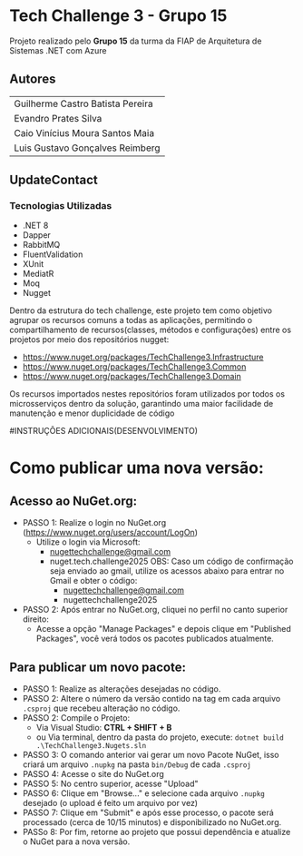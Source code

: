 
# Tech Challenge 3 - Grupo 15

Projeto realizado pelo **Grupo 15** da turma da FIAP de Arquitetura de Sistemas .NET com Azure


## Autores

||
|--|
| Guilherme Castro Batista Pereira |
| Evandro Prates Silva |
| Caio Vinícius Moura Santos Maia |
| Luis Gustavo Gonçalves Reimberg |


## UpdateContact

### Tecnologias Utilizadas
- .NET 8
- Dapper
- RabbitMQ
- FluentValidation
- XUnit
- MediatR
- Moq
- Nugget

Dentro da estrutura do tech challenge, este projeto tem como objetivo agrupar os recursos comuns a todas as aplicações, permitindo o compartilhamento de recursos(classes, métodos e configurações) entre os projetos por meio dos repositórios nugget:
- https://www.nuget.org/packages/TechChallenge3.Infrastructure
- https://www.nuget.org/packages/TechChallenge3.Common
- https://www.nuget.org/packages/TechChallenge3.Domain

Os recursos importados nestes repositórios foram utilizados por todos os microsserviços dentro da solução, garantindo uma maior facilidade de manutenção e menor duplicidade de código

#INSTRUÇÕES ADICIONAIS(DESENVOLVIMENTO)
# Como publicar uma nova versão:

## Acesso ao NuGet.org:
- PASSO 1: Realize o login no NuGet.org (https://www.nuget.org/users/account/LogOn)
    - Utilize o login via Microsoft:
        - nugettechchallenge@gmail.com
        - nuget.tech.challenge2025
        OBS: Caso um código de confirmação seja enviado ao gmail, utilize os acessos abaixo para entrar no Gmail e obter o código:
            - nugettechchallenge@gmail.com
            - nugettechchallenge2025
- PASSO 2: Após entrar no NuGet.org, cliquei no perfil no canto superior direito:
    - Acesse a opção "Manage Packages" e depois clique em "Published Packages", você verá todos os pacotes publicados atualmente.

## Para publicar um novo pacote:
- PASSO 1: Realize as alterações desejadas no código.
- PASSO 2: Altere o número da versão contido na tag <Version> em cada arquivo `.csproj` que recebeu alteração no código.
- PASSO 2: Compile o Projeto:
    - Via Visual Studio: **CTRL + SHIFT + B**
    - ou Via terminal, dentro da pasta do projeto, execute: `dotnet build .\TechChallenge3.Nugets.sln`
- PASSO 3: O comando anterior vai gerar um novo Pacote NuGet, isso criará um arquivo `.nupkg` na pasta `bin/Debug` de cada `.csproj`
- PASSO 4: Acesse o site do NuGet.org
- PASSO 5: No centro superior, acesse "Upload"
- PASSO 6: Clique em "Browse..." e selecione cada arquivo `.nupkg` desejado (o upload é feito um arquivo por vez)
- PASSO 7: Clique em "Submit" e após esse processo, o pacote será processado (cerca de 10/15 minutos) e disponibilizado no NuGet.org.
- PASSo 8: Por fim, retorne ao projeto que possui dependência e atualize o NuGet para a nova versão.
